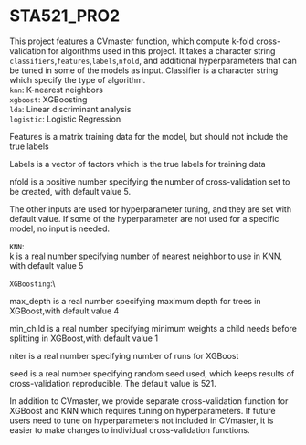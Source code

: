 # STA521_PRO2


This project features a CVmaster function, which compute k-fold cross-validation for algorithms used in this project. It takes a character string `classifiers`,`features`,`labels`,`nfold`, and additional hyperparameters that can be tuned in some of the models as input.
Classifier is a character string which specify the type of algorithm.\
`knn`: K-nearest neighbors\
`xgboost`: XGBoosting\
`lda`: Linear discriminant analysis\
`logistic`: Logistic Regression

Features is a matrix training data for the model, but should not include the true labels

Labels is a vector of factors which is the true labels for training data

nfold is a positive number specifying the number of cross-validation set to be created, with default value 5.

The other inputs are used for hyperparameter tuning, and they are set with default value. If some of the hyperparameter are not used for a specific model, no input is needed.

`KNN`:\
k is a real number specifying number of nearest neighbor to use in KNN, with default value 5

`XGBoosting`:\

max_depth is a real number specifying maximum depth for trees in XGBoost,with default value 4

min_child is a real number specifying minimum weights a child needs before splitting in XGBoost,with default value 1

niter is a real number specifying number of runs for XGBoost

seed is a real number specifying random seed used, which keeps results of cross-validation reproducible. The default value is 521.

In addition to CVmaster, we provide separate cross-validation function for XGBoost and KNN which requires tuning on hyperparameters. If future users need to tune on hyperparameters not included in CVmaster, it is easier to make changes to individual cross-validation functions. 


